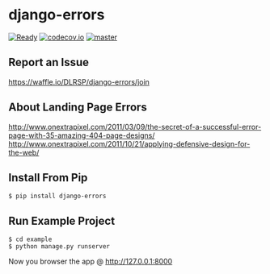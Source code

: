 # django-errors


[![Ready](https://badge.waffle.io/DLRSP/django-errors.png?label=Ready)](https://waffle.io/DLRSP/django-errors)
[![codecov.io](https://codecov.io/github/DLRSP/django-errors/coverage.svg?branch=master)](https://codecov.io/github/DLRSP/django-errors?branch=master)
[![master](https://travis-ci.org/DLRSP/django-errors.svg?branch=master)](https://travis-ci.org/DLRSP/django-errors)

## Report an Issue
https://waffle.io/DLRSP/django-errors/join

## About Landing Page Errors
http://www.onextrapixel.com/2011/03/09/the-secret-of-a-successful-error-page-with-35-amazing-404-page-designs/
http://www.onextrapixel.com/2011/10/21/applying-defensive-design-for-the-web/


## Install From Pip
	
	$ pip install django-errors

## Run Example Project

	$ cd example
	$ python manage.py runserver

Now you browser the app @ http://127.0.0.1:8000